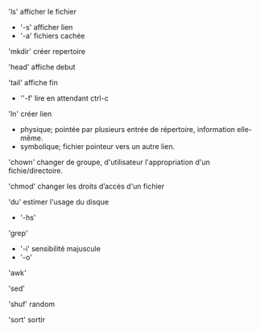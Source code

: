 'ls' afficher le fichier
* '-s' afficher  lien
* '-a' fichiers cachée

'mkdir' créer repertoire

'head' affiche debut

'tail' affiche fin
* ''-f' lire en attendant ctrl-c

'ln' créer lien
* physique; pointée par plusieurs entrée de répertoire, information elle-même.
* symbolique; fichier pointeur vers un autre lien.

'chown' changer de groupe, d'utilisateur l'appropriation d'un fichie/directoire.

'chmod' changer les droits d’accès d'un fichier

'du' estimer l'usage du disque
* '-hs'

'grep'
* '-i' sensibilité majuscule
* '-o'

'awk'

'sed'

'shuf' random

'sort' sortir
